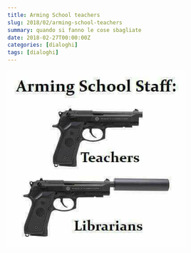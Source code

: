 ```yaml
---
title: Arming School teachers
slug: 2018/02/arming-school-teachers
summary: quando si fanno le cose sbagliate
date: 2018-02-27T00:00:00Z
categories: [dialoghi]
tags: [dialoghi]
---
```


![](arming-school-teachers.jpg)
